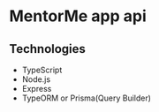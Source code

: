 # MentorMe app api

## Technologies

- TypeScript
- Node.js
- Express
- TypeORM or Prisma(Query Builder)
